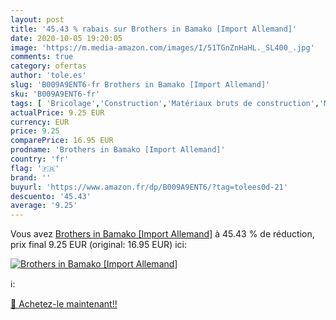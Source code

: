 ```yaml
---
layout: post
title: '45.43 % rabais sur Brothers in Bamako [Import Allemand]'
date: 2020-10-05 19:20:05
image: 'https://m.media-amazon.com/images/I/51TGnZnHaHL._SL400_.jpg'
comments: true
category: ofertas
author: 'tole.es'
slug: 'B009A9ENT6-fr Brothers in Bamako [Import Allemand]'
sku: 'B009A9ENT6-fr'
tags: [ 'Bricolage','Construction','Matériaux bruts de construction','Matériel de construction', ]
actualPrice: 9.25 EUR
currency: EUR
price: 9.25
comparePrice: 16.95 EUR
prodname: 'Brothers in Bamako [Import Allemand]'
country: 'fr'
flag: '🇫🇷'
brand: ''
buyurl: 'https://www.amazon.fr/dp/B009A9ENT6/?tag=tolees0d-21'
descuento: '45.43'
average: '9.25'
---
```


Vous avez [Brothers in Bamako [Import Allemand]](https://www.amazon.fr/dp/B009A9ENT6/?tag=tolees0d-21)  à  45.43 % de réduction, prix final  9.25 EUR (original: 16.95 EUR) ici:

[![Brothers in Bamako [Import Allemand]](https://m.media-amazon.com/images/I/51TGnZnHaHL._SL400_.jpg)](https://www.amazon.fr/dp/B009A9ENT6/?tag=tolees0d-21)

ℹ️:


[🛒 Achetez-le maintenant!!](https://www.amazon.fr/dp/B009A9ENT6/?tag=tolees0d-21)
